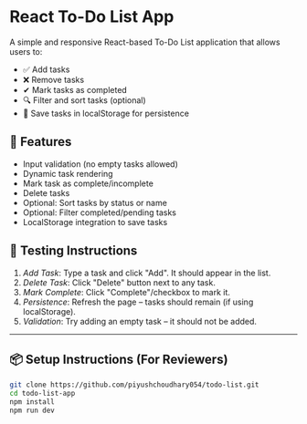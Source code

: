 # React To-Do List App

A simple and responsive React-based To-Do List application that allows users to:

- ✅ Add tasks
- ❌ Remove tasks
- ✔ Mark tasks as completed
- 🔍 Filter and sort tasks (optional)
- 💾 Save tasks in localStorage for persistence

## 🚀 Features

- Input validation (no empty tasks allowed)
- Dynamic task rendering
- Mark task as complete/incomplete
- Delete tasks
- Optional: Sort tasks by status or name
- Optional: Filter completed/pending tasks
- LocalStorage integration to save tasks

## 🧪 Testing Instructions

1. *Add Task*: Type a task and click "Add". It should appear in the list.
2. *Delete Task*: Click "Delete" button next to any task.
3. *Mark Complete*: Click "Complete"/checkbox to mark it.
4. *Persistence*: Refresh the page – tasks should remain (if using localStorage).
5. *Validation*: Try adding an empty task – it should not be added.

---

## 📦 Setup Instructions (For Reviewers)

```bash
git clone https://github.com/piyushchoudhary054/todo-list.git
cd todo-list-app
npm install
npm run dev
